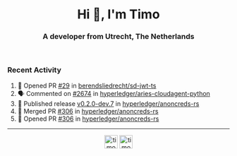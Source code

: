 <h1 align="center">Hi 👋, I'm Timo</h1>
<h3 align="center">A developer from Utrecht, The Netherlands</h3>
<br/>
<!-- https://github.com/rahuldkjain/github-profile-readme-generator --!>

<!--  <p align="left"><img src="https://github-readme-stats.vercel.app/api?username=timoglastra&show_icons=true&count_private=true&" alt="timoglastra" /></p> --!>

<!--
Github language stats
<p align="left"><img src="https://github-readme-stats.vercel.app/api/top-langs/?username=timoglastra&layout=compact" alt="timoglastra" /><p>
-->

<!-- Codestats language stats -->
<!-- <p align="left"><img src="https://codestats-readme.vercel.app/api/top-langs/?username=timoglastra&layout=compact&language_count=12" alt="timoglastra" /><p>    --!>
  
<h3>Recent Activity</h3>

<!--START_SECTION:activity-->
1. 💪 Opened PR [#29](https://github.com/berendsliedrecht/sd-jwt-ts/pull/29) in [berendsliedrecht/sd-jwt-ts](https://github.com/berendsliedrecht/sd-jwt-ts)
2. 🗣 Commented on [#2674](https://github.com/hyperledger/aries-cloudagent-python/pull/2674#issuecomment-1894950225) in [hyperledger/aries-cloudagent-python](https://github.com/hyperledger/aries-cloudagent-python)
3. 🚀 Published release [v0.2.0-dev.7](https://github.com/hyperledger/anoncreds-rs/releases/tag/v0.2.0-dev.7) in [hyperledger/anoncreds-rs](https://github.com/hyperledger/anoncreds-rs)
4. 🎉 Merged PR [#306](https://github.com/hyperledger/anoncreds-rs/pull/306) in [hyperledger/anoncreds-rs](https://github.com/hyperledger/anoncreds-rs)
5. 💪 Opened PR [#306](https://github.com/hyperledger/anoncreds-rs/pull/306) in [hyperledger/anoncreds-rs](https://github.com/hyperledger/anoncreds-rs)
<!--END_SECTION:activity-->

---

<p align="center">
<a href="https://twitter.com/timoglastra" target="blank"><img align="center" src="https://cdn.jsdelivr.net/npm/simple-icons@3.0.1/icons/twitter.svg" alt="timoglastra" height="30" width="30" /></a>
<a href="https://linkedin.com/in/timoglastra" target="blank"><img align="center" src="https://cdn.jsdelivr.net/npm/simple-icons@3.0.1/icons/linkedin.svg" alt="timoglastra" height="30" width="30" /></a>
</p>



